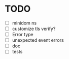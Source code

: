 # TODO

- [ ] minidom ns
- [ ] customize tls verify?
- [ ] Error type
- [ ] unexpected event errors
- [ ] doc
- [ ] tests
